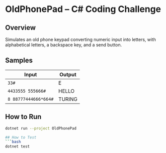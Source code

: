# OldPhonePad – C# Coding Challenge
## Overview
Simulates an old phone keypad converting numeric input into letters, with alphabetical letters, a backspace
key, and a send button.

## Samples
| Input                | Output  |
|----------------------|---------|
| `33#`                | E       |
| `4433555 555666#`    | HELLO   |
| `8 88777444666*664#` | TURING  |



## How to Run
```bash
dotnet run --project OldPhonePad

## How to Test
```bash
dotnet test


